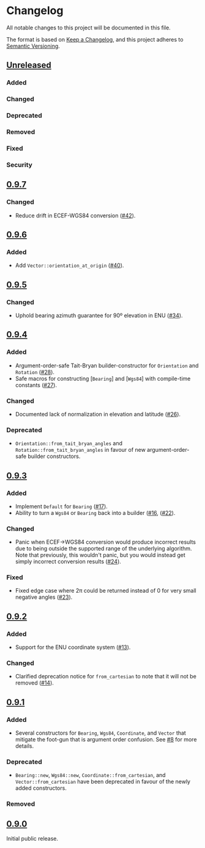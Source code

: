 # Changelog

All notable changes to this project will be documented in this file.

The format is based on [Keep a Changelog](https://keepachangelog.com/en/1.1.0/),
and this project adheres to [Semantic Versioning](https://semver.org/spec/v2.0.0.html).

## [Unreleased]

### Added

### Changed

### Deprecated

### Removed

### Fixed

### Security

## [0.9.7]

### Changed

- Reduce drift in ECEF-WGS84 conversion
  ([#42](https://github.com/helsing-ai/sguaba/pull/42)).

## [0.9.6]

### Added

- Add `Vector::orientation_at_origin`
  ([#40](https://github.com/helsing-ai/sguaba/pull/40)).

## [0.9.5]

### Changed

- Uphold bearing azimuth guarantee for 90º elevation in ENU
  ([#34](https://github.com/helsing-ai/sguaba/pull/34)).

## [0.9.4]

### Added

- Argument-order-safe Tait-Bryan builder-constructor for `Orientation`
  and `Rotation` ([#28](https://github.com/helsing-ai/sguaba/pull/28)).
- Safe macros for constructing [`Bearing`] and [`Wgs84`] with
  compile-time constants
  ([#27](https://github.com/helsing-ai/sguaba/pull/27)).

### Changed

- Documented lack of normalization in elevation and latitude
  ([#26](https://github.com/helsing-ai/sguaba/pull/26)).

### Deprecated

- `Orientation::from_tait_bryan_angles` and
  `Rotation::from_tait_bryan_angles` in favour of new
  argument-order-safe builder constructors.

## [0.9.3]

### Added

- Implement `Default` for `Bearing`
  ([#17](https://github.com/helsing-ai/sguaba/pull/17)).
- Ability to turn a `Wgs84` or `Bearing` back into a builder
  ([#16](https://github.com/helsing-ai/sguaba/pull/16),
  ([#22](https://github.com/helsing-ai/sguaba/pull/22)).

### Changed

- Panic when ECEF->WGS84 conversion would produce incorrect results due
  to being outside the supported range of the underlying algorithm. Note
  that previously, this wouldn't panic, but you would instead get simply
  incorrect conversion results
  ([#24](https://github.com/helsing-ai/sguaba/pull/24)).

### Fixed

- Fixed edge case where 2π could be returned instead of 0 for very small
  negative angles
  ([#23](https://github.com/helsing-ai/sguaba/pull/23)).

## [0.9.2]

### Added

- Support for the ENU coordinate system
  ([#13](https://github.com/helsing-ai/sguaba/pull/13)).

### Changed

- Clarified deprecation notice for `from_cartesian` to note that it will
  not be removed ([#14](https://github.com/helsing-ai/sguaba/pull/14)).

## [0.9.1]

### Added

- Several constructors for `Bearing`, `Wgs84`, `Coordinate`, and
  `Vector` that mitigate the foot-gun that is argument order confusion.
  See [#8](https://github.com/helsing-ai/sguaba/pull/8) for more
  details.

### Deprecated

- `Bearing::new`, `Wgs84::new`, `Coordinate::from_cartesian`, and
  `Vector::from_cartesian` have been deprecated in favour of the newly
  added constructors.

### Removed

## [0.9.0]

Initial public release.

[unreleased]: https://github.com/helsing-ai/sguaba/compare/v0.9.7...HEAD
[0.9.7]: https://github.com/helsing-ai/sguaba/compare/v0.9.6...v0.9.7
[0.9.6]: https://github.com/helsing-ai/sguaba/compare/v0.9.5...v0.9.6
[0.9.5]: https://github.com/helsing-ai/sguaba/compare/v0.9.4...v0.9.5
[0.9.4]: https://github.com/helsing-ai/sguaba/compare/v0.9.3...v0.9.4
[0.9.3]: https://github.com/helsing-ai/sguaba/compare/v0.9.2...v0.9.3
[0.9.2]: https://github.com/helsing-ai/sguaba/compare/v0.9.1...v0.9.2
[0.9.1]: https://github.com/helsing-ai/sguaba/compare/v0.9.0...v0.9.1
[0.9.0]: https://github.com/helsing-ai/sguaba/releases/tag/v0.9.0

